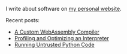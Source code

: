 I write about software on [my personal website](https://healeycodes.com/).

Recent posts:
- [A Custom WebAssembly Compiler](https://healeycodes.com/a-custom-webassembly-compiler)
- [Profiling and Optimizing an Interpreter](https://healeycodes.com/profiling-and-optimizing-an-interpreter)
- [Running Untrusted Python Code](https://healeycodes.com/running-untrusted-python-code)

